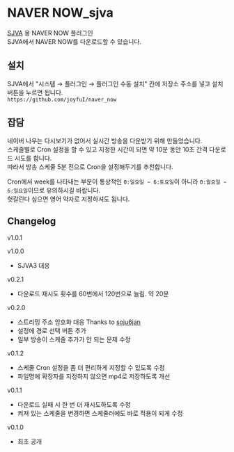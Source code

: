 # NAVER NOW_sjva
[SJVA](https://sjva.me/) 용 NAVER NOW 플러그인  
SJVA에서 NAVER NOW를 다운로드할 수 있습니다.

## 설치
SJVA에서 "시스템 → 플러그인 → 플러그인 수동 설치" 칸에 저장소 주소를 넣고 설치 버튼을 누르면 됩니다.  
`https://github.com/joyfuI/naver_now`

## 잡담
네이버 나우는 다시보기가 없어서 실시간 방송을 다운받기 위해 만들었습니다.  
스케줄별로 Cron 설정을 할 수 있고 지정한 시간이 되면 약 10분 동안 10초 간격 다운로드 시도를 합니다.  
따라서 방송 스케줄 5분 전으로 Cron을 설정해두기를 추천합니다.

Cron에서 week를 나타내는 부분이 통상적인 `0:일요일 ~ 6:토요일`이 아니라 `0:월요일 ~ 6:일요일`이므로 유의하시길 바랍니다.  
헛갈린다 싶으면 영어 약자로 지정하셔도 됩니다.

## Changelog
v1.0.1

v1.0.0
* SJVA3 대응

v0.2.1
* 다운로드 재시도 횟수를 60번에서 120번으로 늘림. 약 20분

v0.2.0
* 스트리밍 주소 암호화 대응
  Thanks to [soju6jan](https://github.com/soju6jan)
* 설정에 경로 선택 버튼 추가
* 일부 방송이 스케줄 추가가 안 되는 문제 수정

v0.1.2
* 스케줄 Cron 설정을 좀 더 편리하게 지정할 수 있도록 수정
* 파일명에 확장자를 지정하지 않으면 mp4로 저장하도록 개선

v0.1.1
* 다운로드 실패 시 한 번 더 재시도하도록 수정
* 켜져 있는 스케줄을 변경하면 스케줄러에도 바로 적용이 되게 수정

v0.1.0
* 최초 공개
